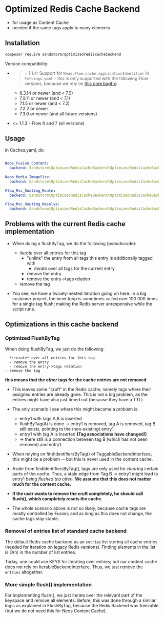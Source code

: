 # Optimized Redis Cache Backend

* for usage as Content Cache
* needed if the same tags apply to many elements

## Installation

```bash
composer require sandstorm/optimizedrediscachebackend
```

Version compatibility:

- >= 1.1.4: Support for `Neos.Flow.cache.applicationIdentifier` in `Settings.yaml` - this is only supported with the following
  Flow versions, because we rely on [this core bugfix](https://github.com/neos/flow-development-collection/pull/2622/commits/98af394ae947c59f851ac260449b293ccfe448b0):

  - 6.3.14 or newer (and < 7.0)
  - 7.0.11 or newer (and < 7.1)
  - 7.1.5 or newer (and < 7.2)
  - 7.2.2 or newer
  - 7.3.0 or newer (and all future versions)

- <= 1.1.3 - Flow 6 and 7 (all versions)

## Usage

in Caches.yaml, do:

```yaml

Neos_Fusion_Content:
  backend: Sandstorm\OptimizedRedisCacheBackend\OptimizedRedisCacheBackend
  
Neos_Media_ImageSize:
  backend: Sandstorm\OptimizedRedisCacheBackend\OptimizedRedisCacheBackend
  
Flow_Mvc_Routing_Route:
  backend: Sandstorm\OptimizedRedisCacheBackend\OptimizedRedisCacheBackend
  
Flow_Mvc_Routing_Resolve:
  backend: Sandstorm\OptimizedRedisCacheBackend\OptimizedRedisCacheBackend

```

## Problems with the current Redis cache implementation

* When doing a flushByTag, we do the following (pseudocode):
  - *iterate* over all entries for this tag
    - "unlink" the entry from all tags this entry is additionally tagged with
      - *iterate* over all tags for the current entry
    - remove the entry
    - remove the entry->tags relation
  - remove the tag

* You see, we have a twicely-nested iteration going on here. In a big customer
  project, the inner loop is sometimes called over 100 000 times for a single
  tag flush; making the Redis server unresponsive while the script runs.


## Optimizations in this cache backend

### Optimized FlushByTag

When doing flushByTag, we just do the following:

```
- *iterate* over all entries for this tag
  - remove the entry
  - remove the entry->tags relation
- remove the tag
```

**this means that the *other* tags for the cache entries are not removed**.
  
- This leaves some "cruft" in the Redis cache; namely tags where their assigned
  entries are already gone. This is not a big problem, as the entries might have also
  just timed out (because they have a TTL). 

- The only scenario I see where this might become a problem is:
  - entry1 with tags A,B is inserted
  - flushByTag(A) is done -> entry1 is removed, tag A is removed, tag B still exists, pointing to the (non-existing) entry1
  - entry1 with tag A is inserted **(Tag associations have changed!)**
  - -> there still is a connection between tag B (which has not been removed) and entry1.

- When relying on findIdentifiersByTag() of TaggableBackendInterface, this might be a problem -- but this is never
  used in the content cache.

- Aside from findIdentifiersByTag(), tags are only used for *clearing* certain parts of the cache. Thus, a stale
  edge from Tag B -> entry1 might lead to entry1 *being flushed too often*. **We assume that this does not matter much for the content
  cache.**

- **If the user wants to remove the cruft completely, he should call flush(), which completely resets the cache.**

- The whole scenario above is not so likely, because cache tags are mostly controlled by Fusion; and as long as
  this does not change, the cache tags stay stable.

### Removal of entries list of standard cache backend

The default Redis cache backend as an `entries` list storing all cache entries (needed for iteration on legacy
Redis versions). Finding elements in the list is O(n) in the number of list entries.

Today, one could use KEYS for iterating over entries; but our content cache does not rely on IterableBackendInterface.
Thus, we just remove the `entries` altogether. 

### More simple flush() implementation

For implementing flush(), we just iterate over the relevant part of the keyspace and remove all elements. Before, this
was done through a similar logic as explained in FlushByTag, because the Redis Backend was freezable (but we do not need
this for Neos Content Cache).
